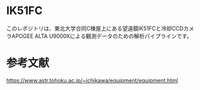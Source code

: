 # IK51FC

このレポジトリは、東北大学合同C棟屋上にある望遠鏡IK51FCと冷却CCDカメラAPOGEE ALTA U9000Xによる観測データのための解析パイプラインです。

# 参考文献
https://www.astr.tohoku.ac.jp/~ichikawa/equipment/equipment.html
